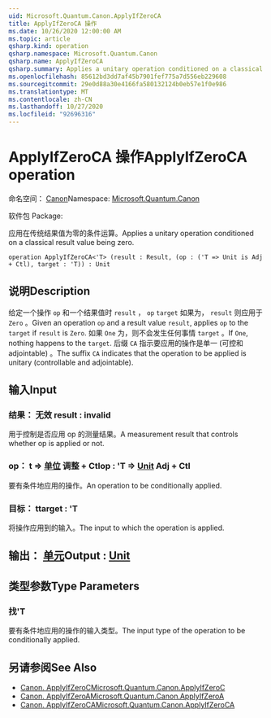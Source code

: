 ```yaml
---
uid: Microsoft.Quantum.Canon.ApplyIfZeroCA
title: ApplyIfZeroCA 操作
ms.date: 10/26/2020 12:00:00 AM
ms.topic: article
qsharp.kind: operation
qsharp.namespace: Microsoft.Quantum.Canon
qsharp.name: ApplyIfZeroCA
qsharp.summary: Applies a unitary operation conditioned on a classical result value being zero.
ms.openlocfilehash: 85612bd3dd7af45b7901fef775a7d556eb229608
ms.sourcegitcommit: 29e0d88a30e4166fa580132124b0eb57e1f0e986
ms.translationtype: MT
ms.contentlocale: zh-CN
ms.lasthandoff: 10/27/2020
ms.locfileid: "92696316"
---
```

# <a name="applyifzeroca-operation"></a><span data-ttu-id="097e1-102">ApplyIfZeroCA 操作</span><span class="sxs-lookup"><span data-stu-id="097e1-102">ApplyIfZeroCA operation</span></span>

<span data-ttu-id="097e1-103">命名空间： [Canon](xref:Microsoft.Quantum.Canon)</span><span class="sxs-lookup"><span data-stu-id="097e1-103">Namespace: [Microsoft.Quantum.Canon](xref:Microsoft.Quantum.Canon)</span></span>

<span data-ttu-id="097e1-104">软件包 [](https://nuget.org/packages/)</span><span class="sxs-lookup"><span data-stu-id="097e1-104">Package: [](https://nuget.org/packages/)</span></span>


<span data-ttu-id="097e1-105">应用在传统结果值为零的条件运算。</span><span class="sxs-lookup"><span data-stu-id="097e1-105">Applies a unitary operation conditioned on a classical result value being zero.</span></span>

```qsharp
operation ApplyIfZeroCA<'T> (result : Result, (op : ('T => Unit is Adj + Ctl), target : 'T)) : Unit
```


## <a name="description"></a><span data-ttu-id="097e1-106">说明</span><span class="sxs-lookup"><span data-stu-id="097e1-106">Description</span></span>

<span data-ttu-id="097e1-107">给定一个操作 `op` 和一个结果值时 `result` ， `op` `target` 如果为， `result` 则应用于 `Zero` 。</span><span class="sxs-lookup"><span data-stu-id="097e1-107">Given an operation `op` and a result value `result`, applies `op` to the `target` if `result` is `Zero`.</span></span> <span data-ttu-id="097e1-108">如果 `One` 为，则不会发生任何事情 `target` 。</span><span class="sxs-lookup"><span data-stu-id="097e1-108">If `One`, nothing happens to the `target`.</span></span>
<span data-ttu-id="097e1-109">后缀 `CA` 指示要应用的操作是单一 (可控和 adjointable) 。</span><span class="sxs-lookup"><span data-stu-id="097e1-109">The suffix `CA` indicates that the operation to be applied is unitary (controllable and adjointable).</span></span>

## <a name="input"></a><span data-ttu-id="097e1-110">输入</span><span class="sxs-lookup"><span data-stu-id="097e1-110">Input</span></span>

### <a name="result--__invalidresult__"></a><span data-ttu-id="097e1-111">结果： __无效 <Result>__</span><span class="sxs-lookup"><span data-stu-id="097e1-111">result : __invalid<Result>__</span></span>

<span data-ttu-id="097e1-112">用于控制是否应用 op 的测量结果。</span><span class="sxs-lookup"><span data-stu-id="097e1-112">A measurement result that controls whether op is applied or not.</span></span>


### <a name="op--t--unit-adj--ctl"></a><span data-ttu-id="097e1-113">op： t => [单位](xref:microsoft.quantum.lang-ref.unit) 调整 + Ctl</span><span class="sxs-lookup"><span data-stu-id="097e1-113">op : 'T => [Unit](xref:microsoft.quantum.lang-ref.unit) Adj + Ctl</span></span>

<span data-ttu-id="097e1-114">要有条件地应用的操作。</span><span class="sxs-lookup"><span data-stu-id="097e1-114">An operation to be conditionally applied.</span></span>


### <a name="target--t"></a><span data-ttu-id="097e1-115">目标： t</span><span class="sxs-lookup"><span data-stu-id="097e1-115">target : 'T</span></span>

<span data-ttu-id="097e1-116">将操作应用到的输入。</span><span class="sxs-lookup"><span data-stu-id="097e1-116">The input to which the operation is applied.</span></span>



## <a name="output--unit"></a><span data-ttu-id="097e1-117">输出： [单元](xref:microsoft.quantum.lang-ref.unit)</span><span class="sxs-lookup"><span data-stu-id="097e1-117">Output : [Unit](xref:microsoft.quantum.lang-ref.unit)</span></span>



## <a name="type-parameters"></a><span data-ttu-id="097e1-118">类型参数</span><span class="sxs-lookup"><span data-stu-id="097e1-118">Type Parameters</span></span>

### <a name="t"></a><span data-ttu-id="097e1-119">找</span><span class="sxs-lookup"><span data-stu-id="097e1-119">'T</span></span>

<span data-ttu-id="097e1-120">要有条件地应用的操作的输入类型。</span><span class="sxs-lookup"><span data-stu-id="097e1-120">The input type of the operation to be conditionally applied.</span></span>

## <a name="see-also"></a><span data-ttu-id="097e1-121">另请参阅</span><span class="sxs-lookup"><span data-stu-id="097e1-121">See Also</span></span>

- [<span data-ttu-id="097e1-122">Canon. ApplyIfZeroC</span><span class="sxs-lookup"><span data-stu-id="097e1-122">Microsoft.Quantum.Canon.ApplyIfZeroC</span></span>](xref:Microsoft.Quantum.Canon.ApplyIfZeroC)
- [<span data-ttu-id="097e1-123">Canon. ApplyIfZeroA</span><span class="sxs-lookup"><span data-stu-id="097e1-123">Microsoft.Quantum.Canon.ApplyIfZeroA</span></span>](xref:Microsoft.Quantum.Canon.ApplyIfZeroA)
- [<span data-ttu-id="097e1-124">Canon. ApplyIfZeroCA</span><span class="sxs-lookup"><span data-stu-id="097e1-124">Microsoft.Quantum.Canon.ApplyIfZeroCA</span></span>](xref:Microsoft.Quantum.Canon.ApplyIfZeroCA)